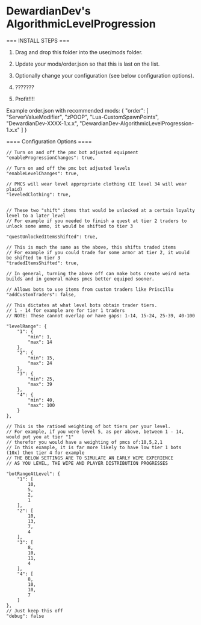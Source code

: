 
# **DewardianDev's AlgorithmicLevelProgression**

=== INSTALL STEPS ===

1. Drag and drop this folder into the user/mods folder.
2. Update your mods/order.json so that this is last on the list.
3. Optionally change your configuration (see below configuration options).

4. ???????

5. Profit!!!!

Example order.json with recommended mods:
{
"order": [
"ServerValueModifier",
"zPOOP",
"Lua-CustomSpawnPoints",
"DewardianDev-XXXX-1.x.x",
"DewardianDev-AlgorithmicLevelProgression-1.x.x"
]
}



==== Configuration Options ====

    // Turn on and off the pmc bot adjusted equipment
    "enableProgressionChanges": true,

    // Turn on and off the pmc bot adjusted levels
    "enableLevelChanges": true,

    // PMCS will wear level appropriate clothing (IE level 34 will wear plaid)
    "leveledClothing": true,


    // These two "shift" items that would be unlocked at a certain loyalty level to a later level
    // For example if you needed to finish a quest at tier 2 traders to unlock some ammo, it would be shifted to tier 3
 
    "questUnlockedItemsShifted": true,

    // This is much the same as the above, this shifts traded items
    // For example if you could trade for some armor at tier 2, it would be shifted to tier 3 
    "tradedItemsShifted": true,

    // In general, turning the above off can make bots create weird meta builds and in general makes pmcs better equiped sooner. 

    // Allows bots to use items from custom traders like Priscillu
    "addCustomTraders": false,

    // This dictates at what level bots obtain trader tiers. 
    // 1 - 14 for example are for tier 1 traders
    // NOTE: These cannot overlap or have gaps: 1-14, 15-24, 25-39, 40-100

    "levelRange": {
        "1": {
            "min": 1,
            "max": 14
        },
        "2": {
            "min": 15,
            "max": 24
        },
        "3": {
            "min": 25,
            "max": 39
        },
        "4": {
            "min": 40,
            "max": 100
        }
    },

    // This is the ratioed weighting of bot tiers per your level. 
    // For example, if you were level 5, as per above, between 1 - 14, would put you at tier "1"
    // therefor you would have a weighting of pmcs of:10,5,2,1 
    // In this example, it is far more likely to have low tier 1 bots (10x) then tier 4 for example
    // THE BELOW SETTINGS ARE TO SIMULATE AN EARLY WIPE EXPERIENCE
    // AS YOU LEVEL, THE WIPE AND PLAYER DISTRIBUTION PROGRESSES

    "botRangeAtLevel": {
        "1": [
            10,
            5,
            2,
            1
        ],
        "2": [
            10,
            13,
            7,
            4
        ],
        "3": [
            8,
            10,
            11,
            4
        ],
        "4": [
            8,
            10,
            10,
            7
        ]
    },
    // Just keep this off
    "debug": false